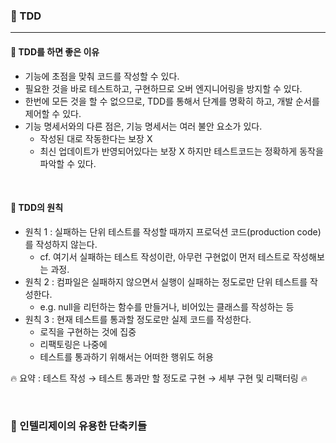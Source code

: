 ### 🔶 TDD

---

#### 🔸 TDD를 하면 좋은 이유
- 기능에 초점을 맞춰 코드를 작성할 수 있다.
- 필요한 것을 바로 테스트하고, 구현하므로 오버 엔지니어링을 방지할 수 있다.
- 한번에 모든 것을 할 수 없으므로, TDD를 통해서 단계를 명확히 하고, 개발 순서를 제어할 수 있다. 
- 기능 명세서와의 다른 점은, 기능 명세서는 여러 불안 요소가 있다. 
  - 작성된 대로 작동한다는 보장 X
  - 최신 업데이트가 반영되어있다는 보장 X
하지만 테스트코드는 정확하게 동작을 파악할 수 있다.

<br>

#### 🔸 TDD의 원칙
- 원칙 1 : 실패하는 단위 테스트를 작성할 때까지 프로덕션 코드(production code)를 작성하지 않는다.
  - cf. 여기서 실패하는 테스트 작성이란, 아무런 구현없이 먼저 테스트로 작성해보는 과정.
- 원칙 2 : 컴파일은 실패하지 않으면서 실행이 실패하는 정도로만 단위 테스트를 작성한다.
  - e.g. null을 리턴하는 함수를 만들거나, 비어있는 클래스를 작성하는 등
- 원칙 3 : 현재 테스트를 통과할 정도로만 실제 코드를 작성한다.
  - 로직을 구현하는 것에 집중
  - 리팩토링은 나중에
  - 테스트를 통과하기 위해서는 어떠한 행위도 허용

🔥 요약 : 테스트 작성 → 테스트 통과만 할 정도로 구현 → 세부 구현 및 리팩터링 🔥

<br>

### 🔶 인텔리제이의 유용한 단축키들

